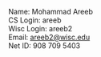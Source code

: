 Name: Mohammad Areeb\
CS Login: areeb\
Wisc Login: areeb2\
Email: areeb2@wisc.edu\
Net ID: 908 709 5403
